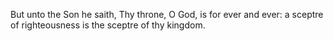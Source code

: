 But unto the Son he saith, Thy throne, O God, is for ever and ever: a sceptre of righteousness is the sceptre of thy kingdom.
